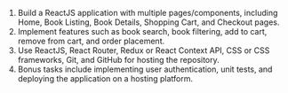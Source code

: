 1. Build a ReactJS application with multiple pages/components, including Home, Book Listing, Book Details, Shopping Cart, and Checkout pages.
2. Implement features such as book search, book filtering, add to cart, remove from cart, and order placement.
3. Use ReactJS, React Router, Redux or React Context API, CSS or CSS frameworks, Git, and GitHub for hosting the repository.
4. Bonus tasks include implementing user authentication, unit tests, and deploying the application on a hosting platform.

